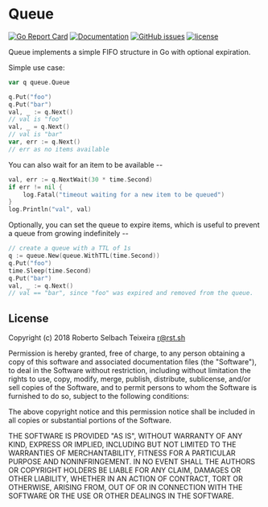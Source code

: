 # Queue

[![Go Report Card](https://goreportcard.com/badge/github.com/rselbach/queue)](https://goreportcard.com/report/github.com/rselbach/queue)  [![Documentation](https://godoc.org/github.com/rselbach/queue?status.svg)](http://godoc.org/github.com/rselbach/queue) [![GitHub issues](https://img.shields.io/github/issues/rselbach/queue.svg)](https://github.com/rselbach/queue/issues) [![license](https://img.shields.io/github/license/rselbach/queue.svg?maxAge=2592000)](https://github.com/rselbach/queue/LICENSE)

Queue implements a simple FIFO structure in Go with optional expiration.

Simple use case:

```go
var q queue.Queue

q.Put("foo")
q.Put("bar")
val, _ := q.Next()
// val is "foo"
val, _ = q.Next()
// val is "bar"
var, err := q.Next()
// err as no items available
```

You can also wait for an item to be available --

```go
val, err := q.NextWait(30 * time.Second)
if err != nil {
    log.Fatal("timeout waiting for a new item to be queued")
}
log.Println("val", val)
```

Optionally, you can set the queue to expire items, which is useful to prevent a
queue from growing indefinitely --

```go
// create a queue with a TTL of 1s
q := queue.New(queue.WithTTL(time.Second))
q.Put("foo")
time.Sleep(time.Second)
q.Put("bar")
val, _ := q.Next()
// val == "bar", since "foo" was expired and removed from the queue.
```

## License

Copyright (c) 2018 Roberto Selbach Teixeira  <r@rst.sh>

Permission is hereby granted, free of charge, to any person obtaining a copy
of this software and associated documentation files (the "Software"), to deal
in the Software without restriction, including without limitation the rights
to use, copy, modify, merge, publish, distribute, sublicense, and/or sell
copies of the Software, and to permit persons to whom the Software is
furnished to do so, subject to the following conditions:

The above copyright notice and this permission notice shall be included in
all copies or substantial portions of the Software.

THE SOFTWARE IS PROVIDED "AS IS", WITHOUT WARRANTY OF ANY KIND, EXPRESS OR
IMPLIED, INCLUDING BUT NOT LIMITED TO THE WARRANTIES OF MERCHANTABILITY,
FITNESS FOR A PARTICULAR PURPOSE AND NONINFRINGEMENT. IN NO EVENT SHALL THE
AUTHORS OR COPYRIGHT HOLDERS BE LIABLE FOR ANY CLAIM, DAMAGES OR OTHER
LIABILITY, WHETHER IN AN ACTION OF CONTRACT, TORT OR OTHERWISE, ARISING FROM,
OUT OF OR IN CONNECTION WITH THE SOFTWARE OR THE USE OR OTHER DEALINGS IN
THE SOFTWARE.
